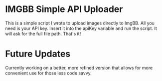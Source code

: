 # IMGBB Simple API Uploader
This is a simple script I wrote to upload images directly to ImgBB. All you need is your API key. 
Insert it into the apiKey variable and run the script. It will ask for the full file path. 
That's it!

# Future Updates
Currently working on a better, more refined version that allows for more convenient use for those less code savvy. 
